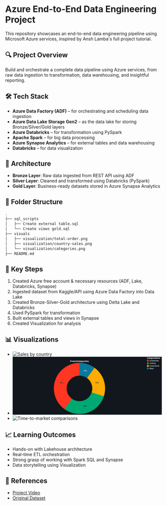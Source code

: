 # Azure End-to-End Data Engineering Project

This repository showcases an end-to-end data engineering pipeline using Microsoft Azure services, inspired by Ansh Lamba's full project tutorial.

## 🔍 Project Overview

Build and orchestrate a complete data pipeline using Azure services, from raw data ingestion to transformation, data warehousing, and insightful reporting.

## 🛠️ Tech Stack

* **Azure Data Factory (ADF)** – for orchestrating and scheduling data ingestion
* **Azure Data Lake Storage Gen2** – as the data lake for storing Bronze/Silver/Gold layers
* **Azure Databricks** – for transformation using PySpark
* **Apache Spark** – for big data processing
* **Azure Synapse Analytics** – for external tables and data warehousing
* **Databricks** – for data visualization

## 🧱 Architecture

* **Bronze Layer**: Raw data ingested from REST API using ADF
* **Silver Layer**: Cleaned and transformed using Databricks (PySpark)
* **Gold Layer**: Business-ready datasets stored in Azure Synapse Analytics

## 📂 Folder Structure

```
.
├── sql_scripts
│   ├── Create external table.sql
│   └── Create views gold.sql
├── visuals
│   ├── visualization/total-order.png
│   ├── visualization/country-sales.png
│   └── visualization/categories.png
├── README.md
```

## 📌 Key Steps

1. Created Azure free account & necessary resources (ADF, Lake, Databricks, Synapse)
2. Ingested dataset from Kaggle/API using Azure Data Factory into Data Lake
3. Created Bronze-Silver-Gold architecture using Delta Lake and Databricks
4. Used PySpark for transformation
5. Built external tables and views in Synapse
6. Created Visualization for analysis

## 📊 Visualizations

* ![Sales by country](images/visualization/country-sales.png)
* ![Revenue contribution by product type](visualization/categories.png)
* ![Time-to-market comparisons](images/visualization/total-order.png)

## 📈 Learning Outcomes

* Hands-on with Lakehouse architecture
* Real-time ETL orchestration
* Strong grasp of working with Spark SQL and Synapse
* Data storytelling using Visualization

## 📎 References

* [Project Video](https://www.youtube.com/watch?v=0GTZ-12hYtU&t=1187s)
* [Original Dataset](https://www.kaggle.com/datasets/ukveteran/adventure-works)

